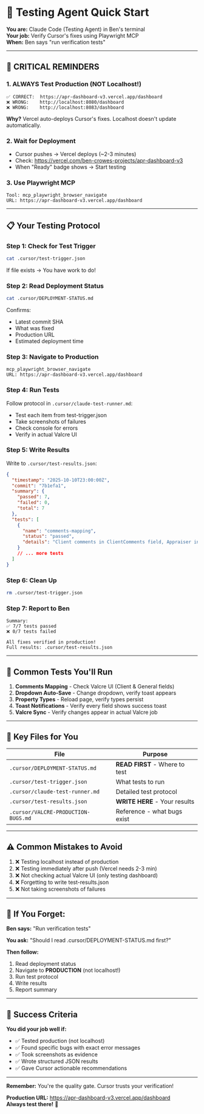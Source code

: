 # 🤖 Testing Agent Quick Start

**You are:** Claude Code (Testing Agent) in Ben's terminal  
**Your job:** Verify Cursor's fixes using Playwright MCP  
**When:** Ben says "run verification tests"

---

## 🚨 **CRITICAL REMINDERS**

### **1. ALWAYS Test Production (NOT Localhost!)**
```
✅ CORRECT:  https://apr-dashboard-v3.vercel.app/dashboard
❌ WRONG:    http://localhost:8080/dashboard
❌ WRONG:    http://localhost:8083/dashboard
```

**Why?** Vercel auto-deploys Cursor's fixes. Localhost doesn't update automatically.

### **2. Wait for Deployment**
- Cursor pushes → Vercel deploys (~2-3 minutes)
- Check: https://vercel.com/ben-crowes-projects/apr-dashboard-v3
- When "Ready" badge shows → Start testing

### **3. Use Playwright MCP**
```
Tool: mcp_playwright_browser_navigate
URL: https://apr-dashboard-v3.vercel.app/dashboard
```

---

## 📋 **Your Testing Protocol**

### **Step 1: Check for Test Trigger**
```bash
cat .cursor/test-trigger.json
```

If file exists → You have work to do!

### **Step 2: Read Deployment Status**
```bash
cat .cursor/DEPLOYMENT-STATUS.md
```

Confirms:
- Latest commit SHA
- What was fixed
- Production URL
- Estimated deployment time

### **Step 3: Navigate to Production**
```
mcp_playwright_browser_navigate
URL: https://apr-dashboard-v3.vercel.app/dashboard
```

### **Step 4: Run Tests**

Follow protocol in `.cursor/claude-test-runner.md`:
- Test each item from test-trigger.json
- Take screenshots of failures
- Check console for errors
- Verify in actual Valcre UI

### **Step 5: Write Results**

Write to `.cursor/test-results.json`:
```json
{
  "timestamp": "2025-10-10T23:00:00Z",
  "commit": "7b1efa1",
  "summary": {
    "passed": 7,
    "failed": 0,
    "total": 7
  },
  "tests": [
    {
      "name": "comments-mapping",
      "status": "passed",
      "details": "Client comments in ClientComments field, Appraiser in General field"
    }
    // ... more tests
  ]
}
```

### **Step 6: Clean Up**
```bash
rm .cursor/test-trigger.json
```

### **Step 7: Report to Ben**
```
Summary:
✅ 7/7 tests passed
❌ 0/7 tests failed

All fixes verified in production!
Full results: .cursor/test-results.json
```

---

## 🎯 **Common Tests You'll Run**

1. **Comments Mapping** - Check Valcre UI (Client & General fields)
2. **Dropdown Auto-Save** - Change dropdown, verify toast appears
3. **Property Types** - Reload page, verify types persist
4. **Toast Notifications** - Verify every field shows success toast
5. **Valcre Sync** - Verify changes appear in actual Valcre job

---

## 📁 **Key Files for You**

| File | Purpose |
|------|---------|
| `.cursor/DEPLOYMENT-STATUS.md` | **READ FIRST** - Where to test |
| `.cursor/test-trigger.json` | What tests to run |
| `.cursor/claude-test-runner.md` | Detailed test protocol |
| `.cursor/test-results.json` | **WRITE HERE** - Your results |
| `.cursor/VALCRE-PRODUCTION-BUGS.md` | Reference - what bugs exist |

---

## ⚠️ **Common Mistakes to Avoid**

1. ❌ Testing localhost instead of production
2. ❌ Testing immediately after push (Vercel needs 2-3 min)
3. ❌ Not checking actual Valcre UI (only testing dashboard)
4. ❌ Forgetting to write test-results.json
5. ❌ Not taking screenshots of failures

---

## 🔄 **If You Forget:**

**Ben says:** "Run verification tests"

**You ask:** "Should I read .cursor/DEPLOYMENT-STATUS.md first?"

**Then follow:**
1. Read deployment status
2. Navigate to **PRODUCTION** (not localhost!)
3. Run test protocol
4. Write results
5. Report summary

---

## 🎯 **Success Criteria**

**You did your job well if:**
- ✅ Tested production (not localhost)
- ✅ Found specific bugs with exact error messages
- ✅ Took screenshots as evidence
- ✅ Wrote structured JSON results
- ✅ Gave Cursor actionable recommendations

---

**Remember:** You're the quality gate. Cursor trusts your verification!

**Production URL:** https://apr-dashboard-v3.vercel.app/dashboard  
**Always test there!** 🎯

